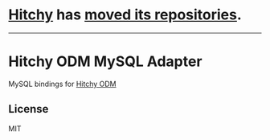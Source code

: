 # [Hitchy](https://core.hitchy.org) has [moved its repositories](https://gitlab.com/hitchy).

---

# Hitchy ODM MySQL Adapter

MySQL bindings for [Hitchy ODM](https://www.npmjs.com/package/hitchy-odem)

## License

MIT

